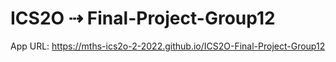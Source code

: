 # ICS2O ⇢ Final-Project-Group12

App URL: https://mths-ics2o-2-2022.github.io/ICS2O-Final-Project-Group12 